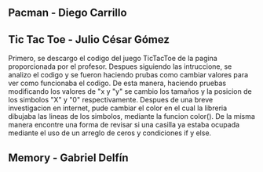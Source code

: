## Pacman - Diego Carrillo


## Tic Tac Toe - Julio César Gómez
Primero, se descargo el codigo del juego TicTacToe de la pagina proporcionada por el profesor. Despues siguiendo las intruccione, se analizo el codigo y se fueron haciendo prubas como cambiar valores para ver como funcionaba el codigo. De esta manera, haciendo pruebas modificando los valores de "x y "y" se cambio los tamaños y la posicion de los simbolos "X" y "0" respectivamente. Despues de una breve investigacion en internet, pude cambiar el color en el cual la libreria dibujaba las lineas de los simbolos, mediante la funcion color(). De la misma manera encontre una forma de revisar si una casilla ya estaba ocupada mediante el uso de un arreglo de ceros y condiciones if y else.

## Memory - Gabriel Delfín

